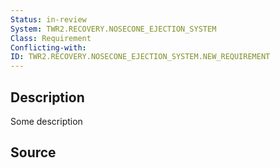 ```yaml
---
Status: in-review
System: TWR2.RECOVERY.NOSECONE_EJECTION_SYSTEM
Class: Requirement
Conflicting-with:
ID: TWR2.RECOVERY.NOSECONE_EJECTION_SYSTEM.NEW_REQUIREMENT
---
```


## Description

Some description

## Source
